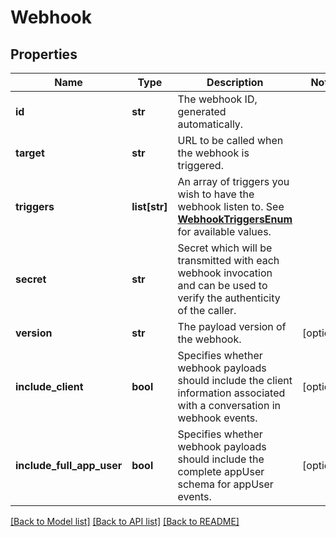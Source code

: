 # Webhook

## Properties
Name | Type | Description | Notes
------------ | ------------- | ------------- | -------------
**id** | **str** | The webhook ID, generated automatically. | 
**target** | **str** | URL to be called when the webhook is triggered. | 
**triggers** | **list[str]** | An array of triggers you wish to have the webhook listen to. See [**WebhookTriggersEnum**](Enums.md#WebhookTriggersEnum) for available values. | 
**secret** | **str** | Secret which will be transmitted with each webhook invocation and can be used to verify the authenticity of the caller. | 
**version** | **str** | The payload version of the webhook. | [optional] 
**include_client** | **bool** | Specifies whether webhook payloads should include the client information associated with a conversation in webhook events. | [optional] 
**include_full_app_user** | **bool** | Specifies whether webhook payloads should include the complete appUser schema for appUser events. | [optional] 

[[Back to Model list]](../README.md#documentation-for-models) [[Back to API list]](../README.md#documentation-for-api-endpoints) [[Back to README]](../README.md)


